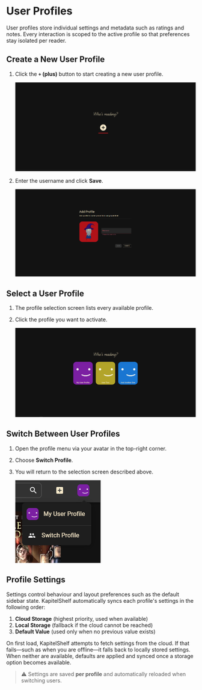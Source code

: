 # User Profiles

User profiles store individual settings and metadata such as ratings and notes. Every interaction is scoped to the active profile so that preferences stay isolated per reader.

## Create a New User Profile

1. Click the **`+` (plus)** button to start creating a new user profile.

   ![Create User Profile Button](../.attachments/references/user_profiles/create_user_profile_button.png)

2. Enter the username and click **Save**.

   ![Create User Profile Dialog](../.attachments/references/user_profiles/create_user_profile_dialog.png)

## Select a User Profile

1. The profile selection screen lists every available profile.
2. Click the profile you want to activate.

   ![Select a user profile](../.attachments/references/user_profiles/user_profile_selection.png)

## Switch Between User Profiles

1. Open the profile menu via your avatar in the top-right corner.
2. Choose **Switch Profile**.
3. You will return to the selection screen described above.

   ![Switch to another user profile](../.attachments/references/user_profiles/switch_user_profile.png)

## Profile Settings

Settings control behaviour and layout preferences such as the default sidebar state. KapitelShelf automatically syncs each profile's settings in the following order:

1. **Cloud Storage** (highest priority, used when available)
2. **Local Storage** (fallback if the cloud cannot be reached)
3. **Default Value** (used only when no previous value exists)

On first load, KapitelShelf attempts to fetch settings from the cloud. If that fails—such as when you are offline—it falls back to locally stored settings. When neither are available, defaults are applied and synced once a storage option becomes available.

> ⚠️ Settings are saved **per profile** and automatically reloaded when switching users.
